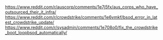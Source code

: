 https://www.reddit.com/r/auscorp/comments/1e7j5fx/aus_corps_who_have_outsourced_their_it_infra/
https://www.reddit.com/r/crowdstrike/comments/1e6vmkf/bsod_error_in_latest_crowdstrike_update/
https://www.reddit.com/r/sysadmin/comments/1e708o0/fix_the_crowdstrike_boot_loopbsod_automatically/
